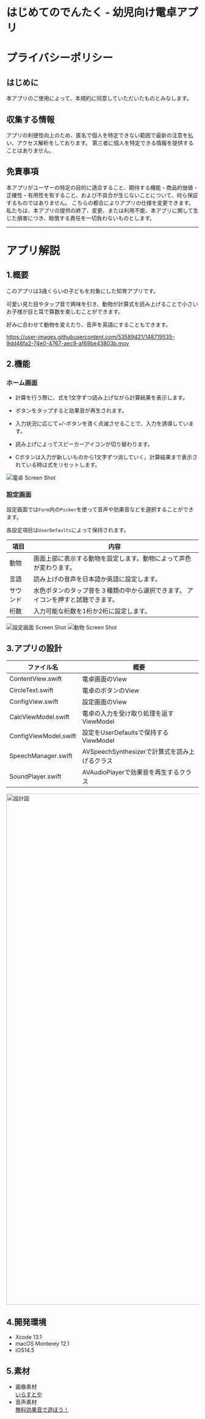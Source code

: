 # はじめてのでんたく - 幼児向け電卓アプリ

# プライバシーポリシー
  ## はじめに
  本アプリのご使用によって、本規約に同意していただいたものとみなします。
  
  ## 収集する情報
  アプリの利便性向上のため、匿名で個人を特定できない範囲で最新の注意を払い、アクセス解析をしております。 
  第三者に個人を特定できる情報を提供することはありません。

  ## 免責事項 
  本アプリがユーザーの特定の目的に適合すること、期待する機能・商品的価値・正確性・有用性を有すること、および不具合が生じないことについて、何ら保証するものではありません。
こちらの都合によりアプリの仕様を変更できます。私たちは、本アプリの提供の終了、変更、または利用不能、本アプリに関して生じた損害につき、賠償する責任を一切負わないものとします。

---
 
# アプリ解説
## 1.概要
このアプリは3歳くらいの子どもを対象にした知育アプリです。

可愛い見た目やタップ音で興味を引き、動物が計算式を読み上げることで小さいお子様が目と耳で算数を楽しむことができます。

好みに合わせて動物を変えたり、音声を英語にすることもできます。

https://user-images.githubusercontent.com/53589421/148719535-9dd46fa2-74e0-4767-aec9-af69be43803b.mov

## 2.機能
### ホーム画面
- 計算を行う際に、式を1文字ずつ読み上げながら計算結果を表示します。

- ボタンをタップすると効果音が再生されます。

- 入力状況に応じて+/-ボタンを青く点滅させることで、入力を誘導しています。

- 読み上げによってスピーカーアイコンが切り替わります。

- Cボタンは入力が新しいものから1文字ずつ消していく。計算結果まで表示されている時は式をリセットします。

![電卓 Screen Shot](https://user-images.githubusercontent.com/53589421/149059277-f08b7afd-308e-4863-ba9b-507d25f91eaa.png)

### 設定画面
設定画面では`Form`内の`Picker`を使って音声や効果音などを選択することができます。

各設定項目は`UserDefaults`によって保持されます。

| 項目 | 内容 |
----|----
| 動物 | 画面上部に表示する動物を設定します。動物によって声色が変わります。 |
| 言語 | 読み上げの音声を日本語か英語に設定します。 |
| サウンド | 水色ボタンのタップ音を３種類の中から選択できます。 アイコンを押すと試聴できます。|
| 桁数 | 入力可能な桁数を1桁か2桁に設定します。 |

![設定画面 Screen Shot](https://user-images.githubusercontent.com/53589421/149059216-7be8fc03-2f3f-42ce-aace-753ebe2829b6.png)
![動物 Screen Shot](https://user-images.githubusercontent.com/53589421/149059686-2ded01d3-4eaa-4f4f-9382-29af43ee3932.png)

## 3.アプリの設計
| ファイル名 | 概要 |
----|----
| ContentView.swift | 電卓画面のView |
| CircleText.swift | 電卓のボタンのView |
| ConfigView.swift | 設定画面のView |
| CalcViewModel.swift | 電卓の入力を受け取り処理を返すViewModel |
| ConfigViewModel.swift | 設定をUserDefaultsで保持するViewModel |
| SpeechManager.swift | AVSpeechSynthesizerで計算式を読み上げるクラス |
| SoundPlayer.swift | AVAudioPlayerで効果音を再生するクラス |

<img width="1339" alt="設計図" src="https://user-images.githubusercontent.com/53589421/149062266-715ac7dd-09ec-4998-bea3-6bb0bdfa9b44.png">

## 4.開発環境
- Xcode 13.1 
- macOS Monterey 12.1
- iOS14.5

## 5.素材
- 画像素材  
 [いらすとや](https://www.irasutoya.com/)
- 音声素材  
 [無料効果音で遊ぼう！](https://taira-komori.jpn.org/index.html)
 
